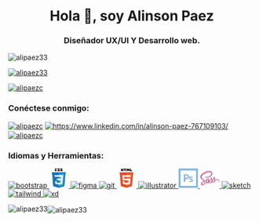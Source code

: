 <h1 align="center">Hola 👋, soy Alinson Paez</h1>
<h3 align="center">Diseñador UX/UI Y Desarrollo web.</h3>

<p align="left"> <img src="https://komarev.com/ghpvc/?username=alipaez33&label=Profile%20views&color=0e75b6&style=flat" alt="alipaez33" /> </p>

<p align="left"> <a href=" https://github.com/ryo-ma/github-profile-trofeo"><img src="https://github-perfil-trofeo.vercel.app/?username=alipaez33" alt="alipaez33" /> </a> </p>

<p align="left"> <a href="https://twitter.com/alipaezc" target="blank"><img src="https://img.shields. io/twitter/follow/alipáezc?logo=twitter&style=for-the-badge" alt="alipaezc" /></a> </p>

<h3 align="left">Conéctese conmigo:</h3>
<p align="left">
<a href="https://twitter.com/alipaezc" target="blank"><img align="center" src="https://raw.githubusercontent.com/rahuldkjain/github-profile-readme-generator /master/src/images/icons/Social/twitter.svg" alt="alipaezc" height="30" width="40" /></a>
<a href="https://linkedin.com/in /https://www.linkedin.com/in/alinson-paez-767109103/" target="blank"><img align="center" src="https://raw.githubusercontent.com/rahuldkjain/github- profile-readme-generator/master/src/images/icons/Social/linked-in-alt.svg" alt="https://www.linkedin.com/in/alinson-paez-767109103/" height="30 " ancho="40" /></a>
<a href="https://instagram.com/alipaezc" target="blank"><img align="center" src="https://raw.githubusercontent.com/rahuldkjain/github-profile-readme-generator /master/src/images/icons/Social/instagram.svg" alt="alipaezc" height="30" width="40" /></a>
</p>

<h3 align="left">Idiomas y Herramientas:</h3>
<p align="left"> <a href="https://getbootstrap.com" target="_blank" rel="noreferrer"> <img src="https://raw.githubusercontent.com/devicons/devicon /master/icons/bootstrap/bootstrap-plain-wordmark.svg" alt="bootstrap" width="40" height="40"/> </a> <a href="https://www.w3schools.com /css/" target="_blank" rel="noreferrer"> <img src="https://raw.githubusercontent.com/devicons/devicon/master/icons/css3/css3-original-wordmark.svg" alt= "css3" width="40" height="40"/> </a> <a href="https://www.figma.com/" target="_blank" rel="noreferrer"> <img src="https://www.vectorlogo.zone/logos/figma/figma-icon.svg" alt="figma" width="40" height="40"/> </a> <a href=" https://git-scm.com/" target="_blank" rel="noreferrer"> <img src="https://www.vectorlogo.zone/logos/git-scm/git-scm-icon.svg " alt="git" ancho="40" altura="40"/> </a> <a href="https://www.w3.org/html/" target="_blank" rel="noreferrer" > <img src="https://raw.githubusercontent.com/devicons/devicon/master/icons/html5/html5-original-wordmark.svg" alt="html5" width="40" height="40"/ > </a> <a href="https://www.adobe.com/in/products/illustrator.html" target="_blank" rel="noreferrer"> <img src="https://www.vectorlogo.zone/logos/adobe_illustrator/adobe_illustrator-icon.svg" alt="illustrator " width="40" height="40"/> </a> <a href="https://www.photoshop.com/en" target="_blank" rel="noreferrer"> <img src=" https://raw.githubusercontent.com/devicons/devicon/master/icons/photoshop/photoshop-line.svg" alt="photoshop" width="40" height="40"/> </a> <a href ="https://sass-lang.com" target="_blank" rel="noreferrer"> <img src="https://raw.githubusercontent.com/devicons/devicon/master/icons/sass/sass-original.svg" alt="sass" width="40" height="40"/> </a> <a href="https://www. sketch.com/" target="_blank" rel="noreferrer"> <img src="https://www.vectorlogo.zone/logos/sketchapp/sketchapp-icon.svg" alt="sketch" width="40 " height="40"/> </a> <a href="https://tailwindcss.com/" target="_blank" rel="noreferrer"> <img src="https://www.vectorlogo. zone/logos/tailwindcss/tailwindcss-icon.svg" alt="tailwind" width="40" height="40"/> </a> <a href="https://www.adobe.com/products/ xd.html"target="_blank" rel="noreferrer"> <img src="https://cdn.worldvectorlogo.com/logos/adobe-xd.svg" alt="xd" width="40" height="40"/ > </a> </p>

<p><img align="left" src="https://github-readme-stats.vercel.app/api/top-langs?username=alipaez33&show_icons=true&locale=en&layout=compact" alt="alipaez33" /> </p>

<p> <img align="center" src="https://github-readme-stats.vercel.app/api?username=alipaez33&show_icons=true&locale=en" alt="alipaez33" /> </p>
